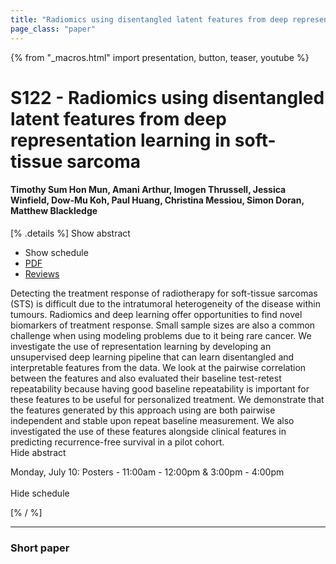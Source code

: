 ```yaml
---
title: "Radiomics using disentangled latent features from deep representation learning in soft-tissue sarcoma"
page_class: "paper"
---
```


{% from "_macros.html" import presentation, button, teaser, youtube %}

# S122 - Radiomics using disentangled latent features from deep representation learning in soft-tissue sarcoma

#### Timothy Sum Hon Mun, Amani Arthur, Imogen Thrussell, Jessica Winfield, Dow-Mu Koh, Paul Huang, Christina Messiou, Simon Doran, Matthew Blackledge

[% .details %]
<a class="toggle_visibility" data-selector=".abstract" data-level="3">Show abstract</a>
- <a class="toggle_visibility" data-selector=".schedule" data-level="3">Show schedule</a>
- <a href="https://openreview.net/pdf?id=BNL83dNAiE">PDF</a>
- <a href="https://openreview.net/forum?id=BNL83dNAiE">Reviews</a>

<p>
    <span class="abstract">
        Detecting the treatment response of radiotherapy for soft-tissue sarcomas (STS) is difficult due to the intratumoral heterogeneity of the disease within tumours. Radiomics and deep learning offer opportunities to find novel biomarkers of treatment response. Small sample sizes are also a common challenge when using modeling problems due to it being rare cancer. We investigate the use of representation learning by developing an unsupervised deep learning pipeline that can learn disentangled and interpretable features from the data. We look at the pairwise correlation between the features and also evaluated their baseline test-retest repeatability because having good baseline repeatability is important for these features to be useful for personalized treatment. We demonstrate that the features generated by this approach using are both pairwise independent and stable upon repeat baseline measurement. We also investigated the use of these features alongside clinical features in predicting recurrence-free survival in a pilot cohort. 
        <br>
        <span class="actions"><a class="toggle_visibility" data-level="2">Hide abstract</a></span>
    </span>
</p>

<p>
    <span class="schedule">
        Monday, July 10: Posters - 11:00am - 12:00pm & 3:00pm - 4:00pm<br>
        <br>
        <span class="actions"><a class="toggle_visibility" data-level="2">Hide schedule</a></span>
    </span>
</p>
[% / %]

---


### Short paper
